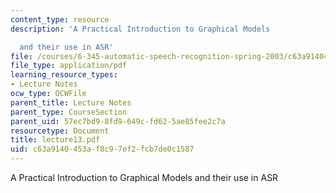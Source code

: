 ```yaml
---
content_type: resource
description: 'A Practical Introduction to Graphical Models

  and their use in ASR'
file: /courses/6-345-automatic-speech-recognition-spring-2003/c63a9140453af8c97ef2fcb7de0c1587_lecture13.pdf
file_type: application/pdf
learning_resource_types:
- Lecture Notes
ocw_type: OCWFile
parent_title: Lecture Notes
parent_type: CourseSection
parent_uid: 57ec7bd9-8fd9-649c-fd62-5ae85fee2c7a
resourcetype: Document
title: lecture13.pdf
uid: c63a9140-453a-f8c9-7ef2-fcb7de0c1587
---
```

A Practical Introduction to Graphical Models
and their use in ASR

